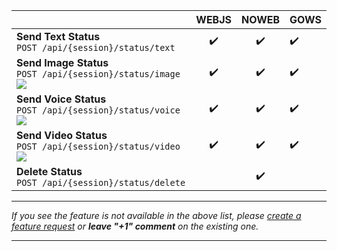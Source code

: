 |                                                                                               | WEBJS | NOWEB | GOWS |
|-----------------------------------------------------------------------------------------------|:-----:|:-----:|:-----|
| **Send Text Status** </br> `POST /api/{session}/status/text`                                  |  ✔️   |  ✔️   | ✔️   |
| **Send Image Status** </br> `POST /api/{session}/status/image` ![](/images/versions/plus.png) |  ✔️   |  ✔️   | ✔️   |
| **Send Voice Status** </br> `POST /api/{session}/status/voice` ![](/images/versions/plus.png) |  ✔️   |  ✔️   | ✔️   |
| **Send Video Status** </br> `POST /api/{session}/status/video` ![](/images/versions/plus.png) |  ✔️   |  ✔️   | ✔️   |
| **Delete Status** </br> `POST /api/{session}/status/delete`                                   |       |  ✔️   |      |

****
_If you see the feature is not available in the above list, please [create a feature request](https://github.com/devlikeapro/waha/issues/new/choose) or **leave "+1" comment** on the existing one._
****

